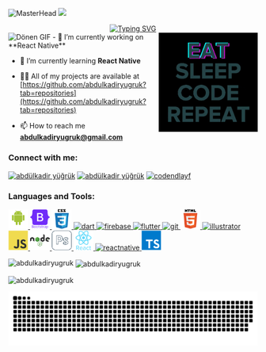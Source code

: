 ![MasterHead](https://i.imgur.com/CR8DgxB.png)
![](https://komarev.com/ghpvc/?username=abdulkadiryugruk&color=blue)

<div align="center">
 <a href="https://github.com/abdulkadiryugruk">
  <img src="https://readme-typing-svg.demolab.com?font=Fira+Code&size=28&duration=3000&pause=700&center=true&vCenter=true&width=900&lines=+Hi+%f0%9f%91%8b+I'm+Abdulkadir+Yugruk;%f0%9f%93%9a+i+am+improving+myself+in+Software+Development+%f0%9f%92%bb;Welcome+To+My+Profile+%f0%9f%91%80" alt="Typing SVG" />
 </a>
</div>

<img src="https://i.giphy.com/media/v1.Y2lkPTc5MGI3NjExd2FjeXR3b3p1YmJqZWxwODhieWZnaGJycDFsMnZiNmQ3andyaXdseiZlcD12MV9pbnRlcm5hbF9naWZfYnlfaWQmY3Q9Zw/3CqBwtSeJVPQzFPO71/giphy.gif" alt="Dönen GIF" width="200" height="200">


<img src="https://github.com/CagatayAkkas/CagatayAkkas/blob/main/img/EatSleepCodeRepeat.gif" alt="Coding" width=200 height=200 align="right">
- 🔭 I’m currently working on **React Native**

- 🌱 I’m currently learning **React Native**

- 👨‍💻 All of my projects are available at [https://github.com/abdulkadiryugruk?tab=repositories](https://github.com/abdulkadiryugruk?tab=repositories)

- 📫 How to reach me **abdulkadiryugruk@gmail.com**

<h3 align="left">Connect with me:</h3>
<p align="left">
<a href="https://linkedin.com/in/abdülkadir yüğrük" target="blank"><img align="center" src="https://raw.githubusercontent.com/rahuldkjain/github-profile-readme-generator/master/src/images/icons/Social/linked-in-alt.svg" alt="abdülkadir yüğrük" height="30" width="40" /></a>
<a href="https://fb.com/abdülkadir yüğrük" target="blank"><img align="center" src="https://raw.githubusercontent.com/rahuldkjain/github-profile-readme-generator/master/src/images/icons/Social/facebook.svg" alt="abdülkadir yüğrük" height="30" width="40" /></a>
<a href="https://instagram.com/codendlayf" target="blank"><img align="center" src="https://raw.githubusercontent.com/rahuldkjain/github-profile-readme-generator/master/src/images/icons/Social/instagram.svg" alt="codendlayf" height="30" width="40" /></a>
</p>

<h3 align="left">Languages and Tools:</h3>
<p align="left"> <a href="https://developer.android.com" target="_blank" rel="noreferrer"> <img src="https://raw.githubusercontent.com/devicons/devicon/master/icons/android/android-original-wordmark.svg" alt="android" width="40" height="40"/> </a> <a href="https://getbootstrap.com" target="_blank" rel="noreferrer"> <img src="https://raw.githubusercontent.com/devicons/devicon/master/icons/bootstrap/bootstrap-plain-wordmark.svg" alt="bootstrap" width="40" height="40"/> </a> <a href="https://www.w3schools.com/css/" target="_blank" rel="noreferrer"> <img src="https://raw.githubusercontent.com/devicons/devicon/master/icons/css3/css3-original-wordmark.svg" alt="css3" width="40" height="40"/> </a> <a href="https://dart.dev" target="_blank" rel="noreferrer"> <img src="https://www.vectorlogo.zone/logos/dartlang/dartlang-icon.svg" alt="dart" width="40" height="40"/> </a> <a href="https://firebase.google.com/" target="_blank" rel="noreferrer"> <img src="https://www.vectorlogo.zone/logos/firebase/firebase-icon.svg" alt="firebase" width="40" height="40"/> </a> <a href="https://flutter.dev" target="_blank" rel="noreferrer"> <img src="https://www.vectorlogo.zone/logos/flutterio/flutterio-icon.svg" alt="flutter" width="40" height="40"/> </a> <a href="https://git-scm.com/" target="_blank" rel="noreferrer"> <img src="https://www.vectorlogo.zone/logos/git-scm/git-scm-icon.svg" alt="git" width="40" height="40"/> </a> <a href="https://www.w3.org/html/" target="_blank" rel="noreferrer"> <img src="https://raw.githubusercontent.com/devicons/devicon/master/icons/html5/html5-original-wordmark.svg" alt="html5" width="40" height="40"/> </a> <a href="https://www.adobe.com/in/products/illustrator.html" target="_blank" rel="noreferrer"> <img src="https://www.vectorlogo.zone/logos/adobe_illustrator/adobe_illustrator-icon.svg" alt="illustrator" width="40" height="40"/> </a> <a href="https://developer.mozilla.org/en-US/docs/Web/JavaScript" target="_blank" rel="noreferrer"> <img src="https://raw.githubusercontent.com/devicons/devicon/master/icons/javascript/javascript-original.svg" alt="javascript" width="40" height="40"/> </a> <a href="https://nodejs.org" target="_blank" rel="noreferrer"> <img src="https://raw.githubusercontent.com/devicons/devicon/master/icons/nodejs/nodejs-original-wordmark.svg" alt="nodejs" width="40" height="40"/> </a> <a href="https://www.photoshop.com/en" target="_blank" rel="noreferrer"> <img src="https://raw.githubusercontent.com/devicons/devicon/master/icons/photoshop/photoshop-line.svg" alt="photoshop" width="40" height="40"/> </a> <a href="https://reactjs.org/" target="_blank" rel="noreferrer"> <img src="https://raw.githubusercontent.com/devicons/devicon/master/icons/react/react-original-wordmark.svg" alt="react" width="40" height="40"/> </a> <a href="https://reactnative.dev/" target="_blank" rel="noreferrer"> <img src="https://reactnative.dev/img/header_logo.svg" alt="reactnative" width="40" height="40"/> </a> <a href="https://www.typescriptlang.org/" target="_blank" rel="noreferrer"> <img src="https://raw.githubusercontent.com/devicons/devicon/master/icons/typescript/typescript-original.svg" alt="typescript" width="40" height="40"/> </a> </p>

<p><img align="left" src="https://github-readme-stats.vercel.app/api/top-langs?username=abdulkadiryugruk&show_icons=true&locale=en&layout=compact" alt="abdulkadiryugruk" /></p>

<p>&nbsp;<img align="center" src="https://github-readme-stats.vercel.app/api?username=abdulkadiryugruk&show_icons=true&locale=en" alt="abdulkadiryugruk" /></p>

<p><img align="center" src="https://github-readme-streak-stats.herokuapp.com/?user=abdulkadiryugruk&" alt="abdulkadiryugruk" /></p>


<picture>
  <source media="(prefers-color-scheme: dark)" srcset="https://raw.githubusercontent.com/abdulkadiryugruk/abdulkadiryugruk/output/github-contribution-grid-snake-dark.svg">
  <source media="(prefers-color-scheme: light)" srcset="https://raw.githubusercontent.com/abdulkadiryugruk/abdulkadiryugruk/output/github-contribution-grid-snake.svg">
  <img alt="github contribution grid snake animation" src="https://raw.githubusercontent.com/abdulkadiryugruk/abdulkadiryugruk/output/github-contribution-grid-snake.svg">
</picture>



